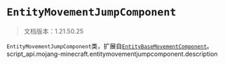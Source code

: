# `EntityMovementJumpComponent`

> 文档版本：1.21.50.25

`EntityMovementJumpComponent`类，扩展自[`EntityBaseMovementComponent`](./entitybasemovementcomponent.md)。script_api.mojang-minecraft.entitymovementjumpcomponent.description

